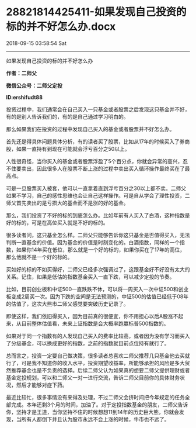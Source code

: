 # 28821814425411-如果发现自己投资的标的并不好怎么办.docx

2018-09-15 03:58:54 Sat

----

如果发现自己投资的标的并不好怎么办

__作者：二师父__

__微信公众号：二师父定投__

__ID:ershifudt88__

投资过程中，我们通常会在自己买入一只基金或者股票之后发现这只基金并不好，有的是别人告诉我们的，有的是自己通过学习明白的。

那么如果我们在投资的过程中发现自己买入的基金或者股票并不好怎么办。

首先还是得具体问题具体分析，有的读者买了股票，比如从17年的时候买入了券商股，如果一直持有到现在可能就会浮亏百分之50以上。

人性很奇怪，当你买入的基金或者股票浮盈了5个百分点，你就会异常的高兴，忍不住要卖出，因此很多人在股票不断上涨的过程中卖出买入循环操作最终买在了最高点。

可是一旦股票买入被套，他可以一直拿着直到浮亏百分之30以上都不卖。二师父如果不学习，自己的感性思维也会让自己这样操作。可是自从学会了理性投资，二师父首先卖出的是亏损大的基金而不是涨的好的基金。

那么，我们投资了不好的标的到底怎么办。比如年前有人买入了白酒，这种指数是好的标的，可是在高位买入就是不好的标的。

很多读者问，这只基金怎么样。二师父只能够告诉你这只基金是否值得买入，无法判断一直基金的价值。因为基金的价值是时刻变化的。白酒指数，同样的一个指数，如果你14年买在低位，那么就是一个好的标的，如果你买在了17年的高位，那么他就不是一个好的标的。

买如好的标的不如买得好，二师父已经多次强调过了，这跟基金好不好没有太大的关系。记住，如果是低估的指数基金买入一直下跌，可以减少定投的节奏。

比如，目前创业板和中证500一直跌跌不休，可以将一周买入一次中证500和创业板变成2周买一次。因为下跌的空间是无法预测的，中证500的估值已经低于08年的估值了，这次大熊市二师父感觉要突破历史记录了。

即使这样，我们依旧得买入，因为目前真的很便宜，你不用担心以后A股涨不起来，从目前整体估值看，未来上证指数是会大概率跑赢标普500指数的。

如果对于同一个指数有的人发现自己买入的费率比较高，或者因为没有学习而买入了分级基金，可以换成更好的指数，之前的指数就目前点位持有就行了。

总而言之，投资一定要自己做决策，很多读者总喜欢二师父推荐几只基金他去买就行了，可是我不知道你的收入水平，投资期望收益率，所能够承担的风险是多大贸然推荐基金也是不负责的选择。后续二师父认为如果真的想要二师父提供理财或者基金定投规划，可以和二师父一对一进行交流，告诉二师父目前你的具体财务状况，然后才能够对症下药。

最近比较忙，很多事情没有来得及处理，不过二师父会挤时间把今年规定的任务全部完成。本年还剩3个月的时间，加油了。对于定投指数基金的朋友，二师父告诉你，坚持才是王道，当你坚持不住的时候想想11到14年的历史巨大熊，你就会发现，当所有人都倒下并且认为股市永远不会上涨的时候，牛市也不远了。

